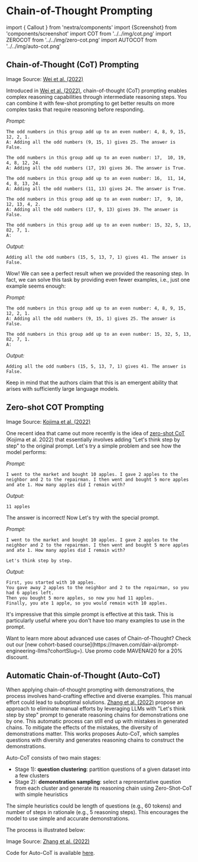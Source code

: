 # Chain-of-Thought Prompting

import { Callout } from 'nextra/components'
import {Screenshot} from 'components/screenshot'
import COT from '../../img/cot.png'
import ZEROCOT from '../../img/zero-cot.png'
import AUTOCOT from '../../img/auto-cot.png'

## Chain-of-Thought (CoT) Prompting

<Screenshot src={COT} alt="COT" />

Image Source: [Wei et al. (2022)](https://arxiv.org/abs/2201.11903)

Introduced in [Wei et al. (2022)](https://arxiv.org/abs/2201.11903), chain-of-thought (CoT) prompting enables complex reasoning capabilities through intermediate reasoning steps. You can combine it with few-shot prompting to get better results on more complex tasks that require reasoning before responding.

*Prompt:*

```
The odd numbers in this group add up to an even number: 4, 8, 9, 15, 12, 2, 1.
A: Adding all the odd numbers (9, 15, 1) gives 25. The answer is False.

The odd numbers in this group add up to an even number: 17,  10, 19, 4, 8, 12, 24.
A: Adding all the odd numbers (17, 19) gives 36. The answer is True.

The odd numbers in this group add up to an even number: 16,  11, 14, 4, 8, 13, 24.
A: Adding all the odd numbers (11, 13) gives 24. The answer is True.

The odd numbers in this group add up to an even number: 17,  9, 10, 12, 13, 4, 2.
A: Adding all the odd numbers (17, 9, 13) gives 39. The answer is False.

The odd numbers in this group add up to an even number: 15, 32, 5, 13, 82, 7, 1. 
A:
```

*Output:*

```
Adding all the odd numbers (15, 5, 13, 7, 1) gives 41. The answer is False.
```

Wow! We can see a perfect result when we provided the reasoning step. In fact, we can solve this task by providing even fewer examples, i.e., just one example seems enough:

*Prompt:*

```
The odd numbers in this group add up to an even number: 4, 8, 9, 15, 12, 2, 1.
A: Adding all the odd numbers (9, 15, 1) gives 25. The answer is False.

The odd numbers in this group add up to an even number: 15, 32, 5, 13, 82, 7, 1. 
A:
```

*Output:*

```
Adding all the odd numbers (15, 5, 13, 7, 1) gives 41. The answer is False.
```

Keep in mind that the authors claim that this is an emergent ability that arises with sufficiently large language models.

## Zero-shot COT Prompting

<Screenshot src={ZEROCOT} alt="Zero-shot COT" />

Image Source: [Kojima et al. (2022)](https://arxiv.org/abs/2205.11916)

One recent idea that came out more recently is the idea of [zero-shot CoT](https://arxiv.org/abs/2205.11916) (Kojima et al. 2022) that essentially involves adding "Let's think step by step" to the original prompt. Let's try a simple problem and see how the model performs:

*Prompt:*

```
I went to the market and bought 10 apples. I gave 2 apples to the neighbor and 2 to the repairman. I then went and bought 5 more apples and ate 1. How many apples did I remain with?
```

*Output:*

```
11 apples
```

The answer is incorrect! Now Let's try with the special prompt.

*Prompt:*

```
I went to the market and bought 10 apples. I gave 2 apples to the neighbor and 2 to the repairman. I then went and bought 5 more apples and ate 1. How many apples did I remain with?

Let's think step by step.
```

*Output:*

```
First, you started with 10 apples.
You gave away 2 apples to the neighbor and 2 to the repairman, so you had 6 apples left.
Then you bought 5 more apples, so now you had 11 apples.
Finally, you ate 1 apple, so you would remain with 10 apples.
```

It's impressive that this simple prompt is effective at this task. This is particularly useful where you don't have too many examples to use in the prompt.

<Callout type= "info" emoji="🎓">
  Want to learn more about advanced use cases of Chain-of-Thought? Check out our [new cohort-based course](https://maven.com/dair-ai/prompt-engineering-llms?cohortSlug=). Use promo code MAVENAI20 for a 20% discount.
</Callout>

## Automatic Chain-of-Thought (Auto-CoT)

When applying chain-of-thought prompting with demonstrations, the process involves hand-crafting effective and diverse examples. This manual effort could lead to suboptimal solutions. [Zhang et al. (2022)](https://arxiv.org/abs/2210.03493) propose an approach to eliminate manual efforts by leveraging LLMs with "Let's think step by step" prompt to generate reasoning chains for demonstrations one by one. This automatic process can still end up with mistakes in generated chains. To mitigate the effects of the mistakes, the diversity of demonstrations matter. This works proposes Auto-CoT, which samples questions with diversity and generates reasoning chains to construct the demonstrations.

Auto-CoT consists of two main stages:

- Stage 1): **question clustering**: partition questions of a given dataset into a few clusters
- Stage 2): **demonstration sampling**: select a representative question from each cluster and generate its reasoning chain using Zero-Shot-CoT with simple heuristics

The simple heuristics could be length of questions (e.g., 60 tokens) and number of steps in rationale (e.g., 5 reasoning steps). This encourages the model to use simple and accurate demonstrations.  

The process is illustrated below:

<Screenshot src={AUTOCOT} alt="AUTOCOT" />

Image Source: [Zhang et al. (2022)](https://arxiv.org/abs/2210.03493)

Code for Auto-CoT is available [here](https://github.com/amazon-science/auto-cot).
